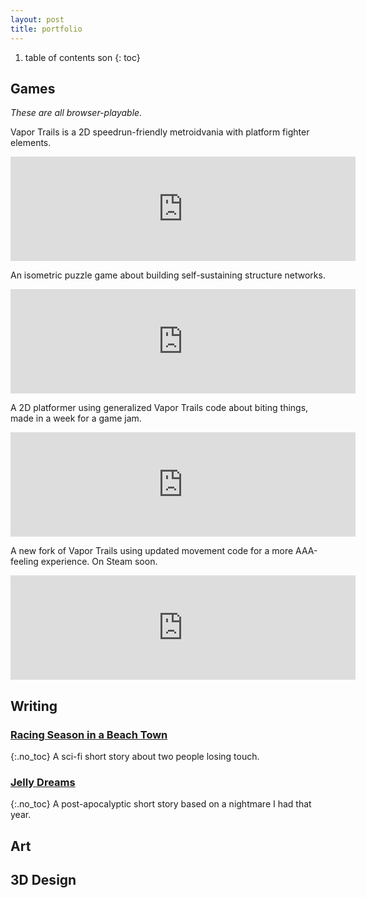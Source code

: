 ```yaml
---
layout: post
title: portfolio
---
```


1. table of contents son
{: toc}

## Games

_These are all browser-playable._


Vapor Trails is a 2D speedrun-friendly metroidvania with platform fighter elements.
<iframe src="https://itch.io/embed/211171" width="552" height="167" frameborder="0"><a href="https://sevencrane.itch.io/vapor-trails">Vapor Trails by sevencrane</a></iframe>


An isometric puzzle game about building self-sustaining structure networks.
<iframe src="https://itch.io/embed/1091997" width="552" height="167" frameborder="0"><a href="https://sevencrane.itch.io/forest-keep-mirror">forest, keep, mirror by sevencrane</a></iframe>

A 2D platformer using generalized Vapor Trails code about biting things, made in a week for a game jam.
<iframe src="https://itch.io/embed/1588675" width="552" height="167" frameborder="0"><a href="https://sevencrane.itch.io/gnash">GNASH by sevencrane</a></iframe>

A new fork of Vapor Trails using updated movement code for a more AAA-feeling experience. On Steam soon.
<iframe src="https://itch.io/embed/1617457" width="552" height="167" frameborder="0"><a href="https://sevencrane.itch.io/vaportrails-physics">vaportrails-physics by sevencrane</a></iframe>

## Writing

### [Racing Season in a Beach Town](https://7cr.co/blog/2021/09/10/racingseason.html)
{:.no_toc}
A sci-fi short story about two people losing touch.

### [Jelly Dreams](https://7cr.co/blog/2021/09/01/jellydreams.html)
{:.no_toc}
A post-apocalyptic short story based on a nightmare I had that year.

## Art

## 3D Design

